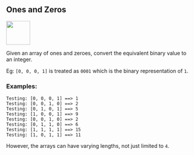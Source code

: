 ## Ones and Zeros ##

<a href="https://www.codewars.com/kata/578553c3a1b8d5c40300037c"><img src="https://www.codewars.com/packs/assets/logo.61192cf7.svg" height="64" width="64" ></a>

Given an array of ones and zeroes, convert the equivalent binary value to an integer.

Eg: ```[0, 0, 0, 1]``` is treated as ```0001``` which is the binary representation of ```1```.

### Examples:
```
Testing: [0, 0, 0, 1] ==> 1
Testing: [0, 0, 1, 0] ==> 2
Testing: [0, 1, 0, 1] ==> 5
Testing: [1, 0, 0, 1] ==> 9
Testing: [0, 0, 1, 0] ==> 2
Testing: [0, 1, 1, 0] ==> 6
Testing: [1, 1, 1, 1] ==> 15
Testing: [1, 0, 1, 1] ==> 11
```
However, the arrays can have varying lengths, not just limited to ```4```.